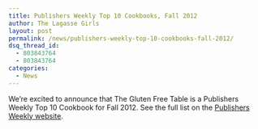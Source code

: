 ```yaml
---
title: Publishers Weekly Top 10 Cookbooks, Fall 2012
author: The Lagasse Girls
layout: post
permalink: /news/publishers-weekly-top-10-cookbooks-fall-2012/
dsq_thread_id:
  - 803843764
  - 803843764
categories:
  - News
---
```

We&#8217;re excited to announce that The Gluten Free Table is a Publishers Weekly Top 10 Cookbook for Fall 2012. See the full list on the [Publishers Weekly website][1].

 [1]: http://www.publishersweekly.com/pw/by-topic/new-titles/adult-announcements/article/52714-fall-2012-announcements-cookbooks--back-to-basics.html?utm_source=Publishers+Weekly%27s+Cooking+the+Books&utm_campaign=153f393959-UA-15906914-1&utm_medium=email